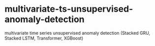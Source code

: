 # multivariate-ts-unsupervised-anomaly-detection
multivariate time series unsupervised anomaly detection (Stacked GRU, Stacked LSTM, Transformer, XGBoost)
